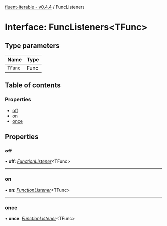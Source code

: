 [fluent-iterable - v0.4.4](../README.md) / FuncListeners

# Interface: FuncListeners<TFunc\>

## Type parameters

| Name | Type |
| :------ | :------ |
| `TFunc` | Func |

## Table of contents

### Properties

- [off](funclisteners.md#off)
- [on](funclisteners.md#on)
- [once](funclisteners.md#once)

## Properties

### off

• **off**: [*FunctionListener*](functionlistener.md)<TFunc\>

___

### on

• **on**: [*FunctionListener*](functionlistener.md)<TFunc\>

___

### once

• **once**: [*FunctionListener*](functionlistener.md)<TFunc\>
